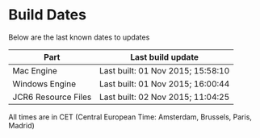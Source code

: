 # Build Dates

Below are the last known dates to updates

Part | Last build update
-----|-----
Mac Engine | Last built: 01 Nov 2015; 15:58:10
Windows Engine | Last built: 01 Nov 2015; 16:00:44
JCR6 Resource Files | Last built: 02 Nov 2015; 11:04:25
All times are in CET (Central European Time: Amsterdam, Brussels, Paris, Madrid)



